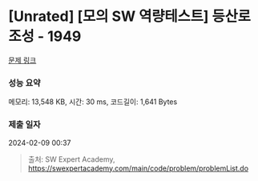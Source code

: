 # [Unrated] [모의 SW 역량테스트] 등산로 조성 - 1949 

[문제 링크](https://swexpertacademy.com/main/code/problem/problemDetail.do?contestProbId=AV5PoOKKAPIDFAUq) 

### 성능 요약

메모리: 13,548 KB, 시간: 30 ms, 코드길이: 1,641 Bytes

### 제출 일자

2024-02-09 00:37



> 출처: SW Expert Academy, https://swexpertacademy.com/main/code/problem/problemList.do